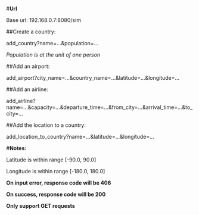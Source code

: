 #**Url**

Base url: 192.168.0.7:8080/sim


##Create a country:

add_country?name=...&population=...

*Population is at the unit of one person*


##Add an airport:

add_airport?city_name=...&country_name=...&latitude=...&longitude=...


##Add an airline:

add_airline?name=...&capacity=...&departure_time=...&from_city=...&arrival_time=...&to_city=...


##Add the location to a country:

add_location_to_country?name=...&latitude=...&longitude=...

#**Notes:**

Latitude is within range [-90.0, 90.0]

Longitude is within range [-180.0, 180.0]

**On input error, response code will be 406**

**On success, response code will be 200**

**Only support GET requests**
